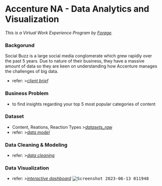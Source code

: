 # Accenture NA - Data Analytics and Visualization
*This is a Virtual Work Experience Program by [Forage](https://www.theforage.com/).*

### Backgorund
Social Buzz is a large social media conglomerate which grew rapidly over the past 5 years. Due to nature of their business, they have a massive amount of data so they are keen on understanding how Accenture manages the challenges of big data.
- refer: >*[client brief](https://github.com/veekool/AccentureNA-DataAnalyticsandViz/blob/master/Data_Analytics%20Client%20Brief.pdf)*

### Business Problem
- to find insights regarding your top 5 most popular categories of content

### Dataset
- Content, Reations, Reaction Types >*[datasets_raw](https://github.com/veekool/AccentureNA-DataAnalyticsandViz/tree/master/datasets_raw)*
- refer: >*[data model](https://github.com/veekool/AccentureNA-DataAnalyticsandViz/blob/master/Data%20model.pdf)*

### Data Cleaning & Modeling
- refer: >*[data cleaning](https://github.com/veekool/AccentureNA-DataAnalyticsandViz/blob/master/Accenture%20NA%20-%20Data%20Analytics%20%26%20Viz-.ipynb)*

### Data Visualization
- refer: >*[interactive dashboard](https://public.tableau.com/app/profile/veekool/viz/SocialBuzz_16864930556030/Dashboard1)*
<kbd>![Screenshot 2023-06-13 011948](https://github.com/veekool/AccentureNA-DataAnalyticsandViz/assets/114795923/0f38b0bd-67a2-4cb4-91ba-b4811a09cca3)</kbd>


